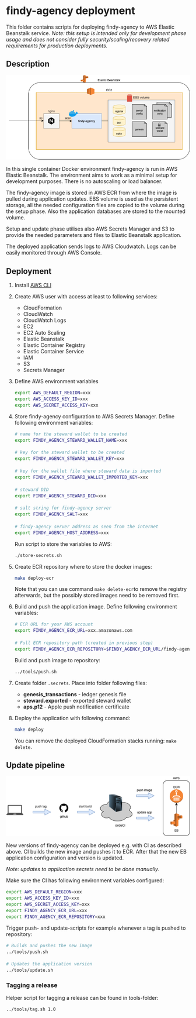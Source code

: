 # findy-agency deployment

This folder contains scripts for deploying findy-agency to AWS Elastic Beanstalk service.
*Note: this setup is intended only for development phase usage and does not consider fully security/scaling/recovery related requirements for production deployments.*

## Description

![findy-agency deployment in EB](../../docs/infra-desc.png?raw=true 'findy-agency deployment in EB')

In this single container Docker environment findy-agency is run in AWS Elastic Beanstalk. The environment aims to work as a minimal setup for development purposes. There is no autoscaling or load balancer.

The findy-agency image is stored in AWS ECR from where the image is pulled during application updates. EBS volume is used as the persistent storage, all the needed configuration files are copied to the volume during the setup phase. Also the application databases are stored to the mounted volume.

Setup and update phase utilises also AWS Secrets Manager and S3 to provide the needed parameters and files to Elastic Beanstalk application.

The deployed application sends logs to AWS Cloudwatch. Logs can be easily monitored through AWS Console.

## Deployment

1. Install [AWS CLI](https://aws.amazon.com/cli/)

1. Create AWS user with access at least to following services:
   * CloudFormation
   * CloudWatch
   * CloudWatch Logs
   * EC2
   * EC2 Auto Scaling
   * Elastic Beanstalk
   * Elastic Container Registry
   * Elastic Container Service
   * IAM
   * S3
   * Secrets Manager

2. Define AWS environment variables

    ```bash
    export AWS_DEFAULT_REGION=xxx
    export AWS_ACCESS_KEY_ID=xxx
    export AWS_SECRET_ACCESS_KEY=xxx
    ```

1. Store findy-agency configuration to AWS Secrets Manager. Define following environment variables:

    ```bash
    # name for the steward wallet to be created
    export FINDY_AGENCY_STEWARD_WALLET_NAME=xxx

    # key for the steward wallet to be created
    export FINDY_AGENCY_STEWARD_WALLET_KEY=xxx

    # key for the wallet file where steward data is imported
    export FINDY_AGENCY_STEWARD_WALLET_IMPORTED_KEY=xxx

    # steward DID
    export FINDY_AGENCY_STEWARD_DID=xxx

    # salt string for findy-agency server
    export FINDY_AGENCY_SALT=xxx

    # findy-agency server address as seen from the internet
    export FINDY_AGENCY_HOST_ADDRESS=xxx
    ```

    Run script to store the variables to AWS:

    ```bash
    ./store-secrets.sh
    ```

1. Create ECR repository where to store the docker images:

    ```bash
    make deploy-ecr
    ```

    Note that you can use command `make delete-ecr`to remove the registry afterwards, but the possibly stored images need to be removed first.

1. Build and push the application image. Define following environment variables:

    ```bash
    # ECR URL for your AWS account
    export FINDY_AGENCY_ECR_URL=xxx.amazonaws.com

    # Full ECR repository path (created in previous step)
    export FINDY_AGENCY_ECR_REPOSITORY=$FINDY_AGENCY_ECR_URL/findy-agency
    ```

    Build and push image to repository:

    ```bash
    ../tools/push.sh
    ```

1. Create folder `.secrets`. Place into folder following files:
    * **genesis_transactions** - ledger genesis file
    * **steward.exported** - exported steward wallet
    * **aps.p12** - Apple push notification certificate

1. Deploy the application with following command:

    ```bash
    make deploy
    ```

    You can remove the deployed CloudFormation stacks running: `make delete`.

## Update pipeline

![findy-agency pipeline](../../docs/infra-pipeline.png?raw=true 'findy-agency pipeline')

New versions of findy-agency can be deployed e.g. with CI as described above. CI builds the new image and pushes it to ECR. After that the new EB application configuration and version is updated.

*Note: updates to application secrets need to be done manually.*

Make sure the CI has following environment variables configured:

```bash
export AWS_DEFAULT_REGION=xxx
export AWS_ACCESS_KEY_ID=xxx
export AWS_SECRET_ACCESS_KEY=xxx
export FINDY_AGENCY_ECR_URL=xxx
export FINDY_AGENCY_ECR_REPOSITORY=xxx
```

Trigger push- and update-scripts for example whenever a tag is pushed to repository:

```bash
# Builds and pushes the new image
../tools/push.sh

# Updates the application version
../tools/update.sh
```

### Tagging a release

Helper script for tagging a release can be found in tools-folder:

```bash
../tools/tag.sh 1.0
```
